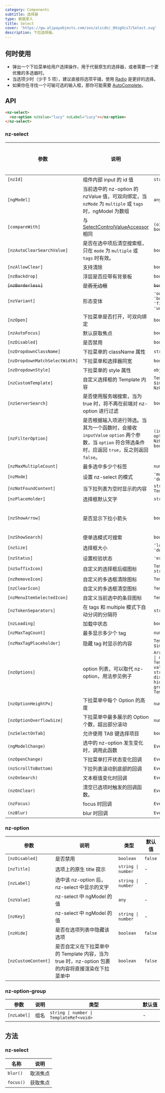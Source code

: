 ```yaml
---
category: Components
subtitle: 选择器
type: 数据录入
title: Select
cover: 'https://gw.alipayobjects.com/zos/alicdn/_0XzgOis7/Select.svg'
description: 下拉选择器。
---
```



## 何时使用

- 弹出一个下拉菜单给用户选择操作，用于代替原生的选择器，或者需要一个更优雅的多选器时。
- 当选项少时（少于 5 项），建议直接将选项平铺，使用 [Radio](/components/radio/zh) 是更好的选择。
- 如果你在寻找一个可输可选的输入框，那你可能需要 [AutoComplete](/components/auto-complete/zh)。


## API

```html
<nz-select>
  <nz-option nzValue="lucy" nzLabel="Lucy"></nz-option>
</nz-select>
```

### nz-select

| 参数                             | 说明                                                                                               | 类型                                                                                                                                                                        | 默认值                             | 全局配置  |
|--------------------------------|--------------------------------------------------------------------------------------------------|---------------------------------------------------------------------------------------------------------------------------------------------------------------------------|---------------------------------|-------|
| `[nzId]`                       | 组件内部 input 的 id 值                                                                                | `string`                                                                                                                                                                  | -                               |
| `[ngModel]`                    | 当前选中的 nz-option 的 nzValue 值，可双向绑定，当 `nzMode` 为 `multiple` 或 `tags` 时，ngModel 为数组                 | `any \| any[]`                                                                                                                                                            | -                               |
| `[compareWith]`                | 与 [SelectControlValueAccessor](https://angular.cn/api/forms/SelectControlValueAccessor) 相同       | `(o1: any, o2: any) => boolean`                                                                                                                                           | `(o1: any, o2: any) => o1===o2` |
| `[nzAutoClearSearchValue]`     | 是否在选中项后清空搜索框，只在 `mode` 为 `multiple` 或 `tags` 时有效。                                                | `boolean`                                                                                                                                                                 | `true`                          |
| `[nzAllowClear]`               | 支持清除                                                                                             | `boolean`                                                                                                                                                                 | `false`                         |
| `[nzBackdrop]`                 | 浮层是否应带有背景板                                                                                       | `boolean`                                                                                                                                                                 | `false`                         |
| ~~`[nzBorderless]`~~           | ~~是否无边框~~                                                                                        | ~~`boolean`~~                                                                                                                                                             | ~~`false`~~                     | ~~✅~~ |
| `[nzVariant]`                  | 形态变体                                                                                             | `'outlined' \| 'borderless' \| 'filled' \| 'underlined'`                                                                                                                  | `outlined`                      | ✅     |
| `[nzOpen]`                     | 下拉菜单是否打开，可双向绑定                                                                                   | `boolean`                                                                                                                                                                 | `false`                         |
| `[nzAutoFocus]`                | 默认获取焦点                                                                                           | `boolean`                                                                                                                                                                 | `false`                         |
| `[nzDisabled]`                 | 是否禁用                                                                                             | `boolean`                                                                                                                                                                 | `false`                         |
| `[nzDropdownClassName]`        | 下拉菜单的 className 属性                                                                               | `string \| string[]`                                                                                                                                                      | -                               |
| `[nzDropdownMatchSelectWidth]` | 下拉菜单和选择器同宽                                                                                       | `boolean`                                                                                                                                                                 | `true`                          |
| `[nzDropdownStyle]`            | 下拉菜单的 style 属性                                                                                   | `object`                                                                                                                                                                  | -                               |
| `[nzCustomTemplate]`           | 自定义选择框的 Template 内容                                                                              | `TemplateRef<{ $implicit: NzOptionComponent }>`                                                                                                                           | -                               |
| `[nzServerSearch]`             | 是否使用服务端搜索，当为 true 时，将不再在前端对 nz-option 进行过滤                                                       | `boolean`                                                                                                                                                                 | `false`                         |
| `[nzFilterOption]`             | 是否根据输入项进行筛选。当其为一个函数时，会接收 `inputValue` `option` 两个参数，当 `option` 符合筛选条件时，应返回 `true`，反之则返回 `false`。 | `(input?: string, option?: NzOptionComponent) => boolean;`                                                                                                                | -                               |
| `[nzMaxMultipleCount]`         | 最多选中多少个标签                                                                                        | `number`                                                                                                                                                                  | `Infinity`                      |
| `[nzMode]`                     | 设置 nz-select 的模式                                                                                 | `'multiple' \| 'tags' \| 'default'`                                                                                                                                       | `'default'`                     |
| `[nzNotFoundContent]`          | 当下拉列表为空时显示的内容                                                                                    | `string \| TemplateRef<void>`                                                                                                                                             | -                               |
| `[nzPlaceHolder]`              | 选择框默认文字                                                                                          | `string`                                                                                                                                                                  | -                               |
| `[nzShowArrow]`                | 是否显示下拉小箭头                                                                                        | `boolean`                                                                                                                                                                 | 单选为 `true`，多选为 `false`          |
| `[nzShowSearch]`               | 使单选模式可搜索                                                                                         | `boolean`                                                                                                                                                                 | `false`                         |
| `[nzSize]`                     | 选择框大小                                                                                            | `'large' \| 'small' \| 'default'`                                                                                                                                         | `'default'`                     |
| `[nzStatus]`                   | 设置校验状态                                                                                           | `'error' \| 'warning'`                                                                                                                                                    | -                               |
| `[nzSuffixIcon]`               | 自定义的选择框后缀图标                                                                                      | `TemplateRef<any> \| string`                                                                                                                                              | -                               | ✅     |
| `[nzRemoveIcon]`               | 自定义的多选框清除图标                                                                                      | `TemplateRef<any>`                                                                                                                                                        | -                               |
| `[nzClearIcon]`                | 自定义的多选框清空图标                                                                                      | `TemplateRef<any>`                                                                                                                                                        | -                               |
| `[nzMenuItemSelectedIcon]`     | 自定义当前选中的条目图标                                                                                     | `TemplateRef<any>`                                                                                                                                                        | -                               |
| `[nzTokenSeparators]`          | 在 tags 和 multiple 模式下自动分词的分隔符                                                                    | `string[]`                                                                                                                                                                | `[]`                            |
| `[nzLoading]`                  | 加载中状态                                                                                            | `boolean`                                                                                                                                                                 | `false`                         |
| `[nzMaxTagCount]`              | 最多显示多少个 tag                                                                                      | `number`                                                                                                                                                                  | -                               |
| `[nzMaxTagPlaceholder]`        | 隐藏 tag 时显示的内容                                                                                    | `TemplateRef<{ $implicit: any[] }>`                                                                                                                                       | -                               |
| `[nzOptions]`                  | option 列表，可以取代 nz-option，用法参见例子                                                                  | `Array<{ label: string \| number \| TemplateRef<any>; value: any; key?: string \| number; disabled?: boolean; hide?: boolean; groupLabel?: string \| TemplateRef<any>;}>` | -                               |
| `[nzOptionHeightPx]`           | 下拉菜单中每个 Option 的高度                                                                               | `number`                                                                                                                                                                  | `32`                            | ✅     |
| `[nzOptionOverflowSize]`       | 下拉菜单中最多展示的 Option 个数，超出部分滚动                                                                      | `number`                                                                                                                                                                  | `8`                             |
| `[nzSelectOnTab]`              | 允许使用 TAB 键选择项目                                                                                   | `boolean`                                                                                                                                                                 | `false`                         |
| `(ngModelChange)`              | 选中的 nz-option 发生变化时，调用此函数                                                                        | `EventEmitter<any[]>`                                                                                                                                                     | -                               |
| `(nzOpenChange)`               | 下拉菜单打开状态变化回调                                                                                     | `EventEmitter<boolean>`                                                                                                                                                   | -                               |
| `(nzScrollToBottom)`           | 下拉列表滚动到底部的回调                                                                                     | `EventEmitter<any>`                                                                                                                                                       | -                               |
| `(nzOnSearch)`                 | 文本框值变化时回调                                                                                        | `EventEmitter<string>`                                                                                                                                                    | -                               |
| `(nzOnClear)`                  | 清空已选项时触发的回调函数。                                                                                   | `EventEmitter<any>`                                                                                                                                                       | -                               |
| `(nzFocus)`                    | focus 时回调                                                                                        | `EventEmitter<any>`                                                                                                                                                       | -                               |
| `(nzBlur)`                     | blur 时回调                                                                                         | `EventEmitter<any>`                                                                                                                                                       | -                               |

### nz-option

| 参数                  | 说明                                                            | 类型                 | 默认值     |
|---------------------|---------------------------------------------------------------|--------------------|---------|
| `[nzDisabled]`      | 是否禁用                                                          | `boolean`          | `false` |
| `[nzTitle]`         | 选项上的原生 title 提示                                               | `string \| number` | -       |
| `[nzLabel]`         | 选中该 nz-option 后，nz-select 中显示的文字                              | `string \| number` | -       |
| `[nzValue]`         | nz-select 中 ngModel 的值                                        | `any`              | -       |
| `[nzKey]`           | nz-select 中 ngModel 的值                                        | `string \| number` | -       |
| `[nzHide]`          | 是否在选项列表中隐藏该选项                                                 | `boolean`          | `false` |
| `[nzCustomContent]` | 是否自定义在下拉菜单中的 Template 内容，当为 true 时，nz-option 包裹的内容将直接渲染在下拉菜单中 | `boolean`          | `false` |

### nz-option-group

| 参数          | 说明 | 类型                                      | 默认值 |
|-------------|----|-----------------------------------------|-----|
| `[nzLabel]` | 组名 | `string \| number \| TemplateRef<void>` | -   |

## 方法

### nz-select

| 名称        | 说明   |
|-----------|------|
| `blur()`  | 取消焦点 |
| `focus()` | 获取焦点 |
